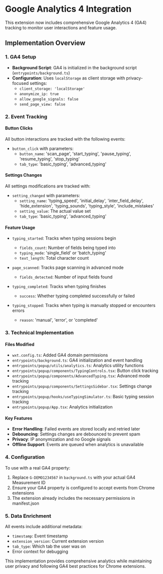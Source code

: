 # Google Analytics 4 Integration

This extension now includes comprehensive Google Analytics 4 (GA4) tracking to monitor user interactions and feature usage.

## Implementation Overview

### 1. GA4 Setup
- **Background Script**: GA4 is initialized in the background script (`entrypoints/background.ts`)
- **Configuration**: Uses `localStorage` as client storage with privacy-focused settings:
  - `client_storage: 'localStorage'`
  - `anonymize_ip: true`
  - `allow_google_signals: false`
  - `send_page_view: false`

### 2. Event Tracking

#### Button Clicks
All button interactions are tracked with the following events:
- `button_click` with parameters:
  - `button_name`: 'scan_page', 'start_typing', 'pause_typing', 'resume_typing', 'stop_typing'
  - `tab_type`: 'basic_typing', 'advanced_typing'

#### Settings Changes
All settings modifications are tracked with:
- `setting_changed` with parameters:
  - `setting_name`: 'typing_speed', 'initial_delay', 'inter_field_delay', 'hide_extension', 'typing_sounds', 'typing_style', 'include_mistakes'
  - `setting_value`: The actual value set
  - `tab_type`: 'basic_typing', 'advanced_typing'

#### Feature Usage
- `typing_started`: Tracks when typing sessions begin
  - `fields_count`: Number of fields being typed into
  - `typing_mode`: 'single_field' or 'batch_typing'
  - `text_length`: Total character count

- `page_scanned`: Tracks page scanning in advanced mode
  - `fields_detected`: Number of input fields found

- `typing_completed`: Tracks when typing finishes
  - `success`: Whether typing completed successfully or failed

- `typing_stopped`: Tracks when typing is manually stopped or encounters errors
  - `reason`: 'manual', 'error', or 'completed'

### 3. Technical Implementation

#### Files Modified
- `wxt.config.ts`: Added GA4 domain permissions
- `entrypoints/background.ts`: GA4 initialization and event handling
- `entrypoints/popup/utils/analytics.ts`: Analytics utility functions
- `entrypoints/popup/components/TypingControls.tsx`: Button click tracking
- `entrypoints/popup/components/AdvancedTyping.tsx`: Advanced mode tracking
- `entrypoints/popup/components/SettingsSidebar.tsx`: Settings change tracking
- `entrypoints/popup/hooks/useTypingSimulator.ts`: Basic typing session tracking
- `entrypoints/popup/App.tsx`: Analytics initialization

#### Key Features
- **Error Handling**: Failed events are stored locally and retried later
- **Debouncing**: Settings changes are debounced to prevent spam
- **Privacy**: IP anonymization and no Google signals
- **Offline Support**: Events are queued when analytics is unavailable

### 4. Configuration

To use with a real GA4 property:
1. Replace `G-DEMO1234567` in `background.ts` with your actual GA4 Measurement ID
2. Ensure your GA4 property is configured to accept events from Chrome extensions
3. The extension already includes the necessary permissions in manifest.json

### 5. Data Enrichment

All events include additional metadata:
- `timestamp`: Event timestamp
- `extension_version`: Current extension version
- `tab_type`: Which tab the user was on
- Error context for debugging

This implementation provides comprehensive analytics while maintaining user privacy and following GA4 best practices for Chrome extensions.